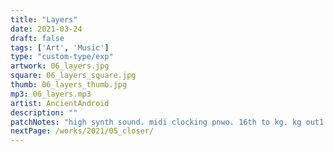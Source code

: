 ```yaml
---
title: "Layers"
date: 2021-03-24
draft: false
tags: ['Art', 'Music']
type: "custom-type/exp"
artwork: 06_layers.jpg
square: 06_layers_square.jpg
thumb: 06_layers_thumb.jpg
mp3: 06_layers.mp3
artist: AncientAndroid
description: ""
patchNotes: "high synth sound. midi clocking pnwo. 16th to kg. kg out1 to coast tempo. sl midi to coast. 7 note latch. ctrl seq balance and decay of coast. coast to qpas. lp to vca. hp to mimeophon. mim to mix. tempo to mim. manual mods on qpas cutoff and q, and mim mux and halo. bass is coast through erbe. beat is plaits sequenced by ctrl through clouds."
nextPage: /works/2021/05_closer/
---
```

